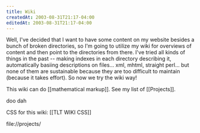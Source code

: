 ```yaml
---
title: Wiki
createdAt: 2003-08-31T21:17-04:00
editedAt: 2003-08-31T21:17-04:00
---
```


Well, I've decided that I want to have some content on my website besides a bunch of broken directories, so I'm going to utilize my wiki for overviews of content and then point to the directories from there. I've tried all kinds of things in the past -- making indexes in each directory describing it, automatically basiing descriptions on files... xml, mhtml, straight perl... but none of them are sustainable because they are too difficult to maintain (because it takes effort). So now we try the wiki way!

This wiki can do [[mathematical markup]]. See my list of [[Projects]].

doo dah

CSS for this wiki: [[TLT WIKI CSS]]

file://projects/

